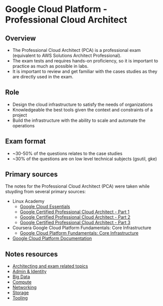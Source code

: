 # Google Cloud Platform - Professional Cloud Architect

## Overview
 - The Professional Cloud Architect (PCA) is a professional exam (equivalent to AWS Solutions Architect Professional).
 - The exam tests and requires hands-on proficiency, so it is important to practice as much as possible in labs.
 - It is important to review and get familiar with the cases studies as they are directly used in the exam.

## Role
 - Design the cloud infrastructure to satisfy the needs of organizations
 - Knowledgeable the best tools given the context and constraints of a project
 - Build the infrastructure with the ability to scale and automate the operations

## Exam format
 - ~30-50% of the questions relates to the case studies
 - ~30% of the questions are on low level technical subjects (gsutil, gke)

## Primary sources
The notes for the Professional Cloud Architect (PCA) were taken while stuyding from several primary sources:

 - Linux Academy
   - [Google Cloud Essentials](https://linuxacademy.com/google-cloud-platform/training/course/name/google-cloud-essentials)
   - [Google Certified Professional Cloud Architect - Part 1](https://linuxacademy.com/google-cloud-platform/training/course/name/google-cloud-platform-architect-essentials)
   - [Google Certified Professional Cloud Architect - Part 2](https://linuxacademy.com/google-cloud-platform/training/course/name/google-certified-professional-cloud-architect-part-2)
   - [Google Certified Professional Cloud Architect - Part 3](https://linuxacademy.com/google-cloud-platform/training/course/name/google-certified-professional-cloud-architect-part3)
 - Coursera Google Cloud Platform Fundamentals: Core Infrastructure
   - [Google Cloud Platform Fundamentals: Core Infrastructure](https://www.coursera.org/learn/gcp-fundamentals)
 - [Google Cloud Platform Documentation](https://cloud.google.com/docs/)

## Notes resources
 - [Architecting and exam related topics](_general/)
 - [Admin & Identity](admin/)
 - [Big Data](bigdata/)
 - [Compute](compute/)
 - [Networking](networking/)
 - [Storage](storage/)
 - [Tooling](tools/)

